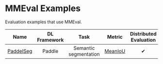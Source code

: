 # MMEval Examples

Evaluation examples that use MMEval.

|           Name            | DL Framework |         Task          |                  Metric                  | Distributed Evaluation |
| :-----------------------: | :----------: | :-------------------: | :--------------------------------------: | :--------------------: |
| [PaddelSeg](./paddleseg/) |    Paddle    | Semantic segmentation | [MeanIoU](../mmeval/metrics/mean_iou.py) |           ✔            |
